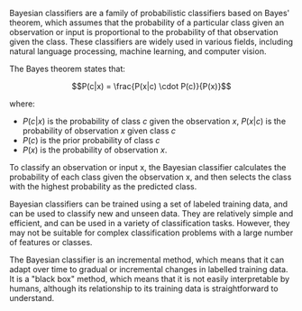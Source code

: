 
Bayesian classifiers are a family of probabilistic classifiers based on Bayes' theorem, which assumes that the probability of a particular class given an observation or input is proportional to the probability of that observation given the class. These classifiers are widely used in various fields, including natural language processing, machine learning, and computer vision.

The Bayes theorem states that:

$$P(c|x) = \frac{P(x|c) \cdot P(c)}{P(x)}$$

where:
- $P(c|x)$ is the probability of class $c$ given the observation $x$, $P(x|c)$ is the probability of observation $x$ given class $c$
- $P(c)$ is the prior probability of class $c$
- $P(x)$ is the probability of observation $x$.

To classify an observation or input x, the Bayesian classifier calculates the probability of each class given the observation x, and then selects the class with the highest probability as the predicted class.

Bayesian classifiers can be trained using a set of labeled training data, and can be used to classify new and unseen data. They are relatively simple and efficient, and can be used in a variety of classification tasks. However, they may not be suitable for complex classification problems with a large number of features or classes.

The Bayesian classifier is an incremental method, which means that it can adapt over time to gradual or incremental changes in labelled training data.
It is a "black box" method, which means that it is not easily interpretable by humans, although its relationship to its training data is straightforward to understand.


